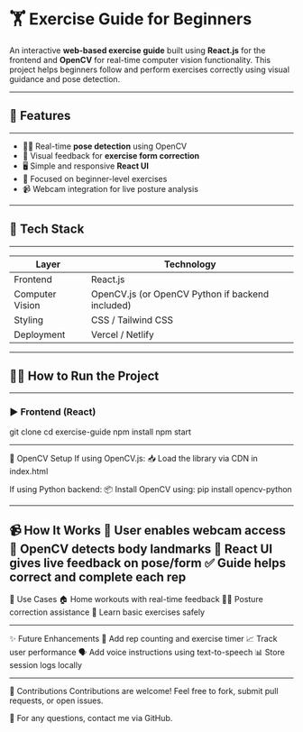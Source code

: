 # 🏋️ Exercise Guide for Beginners

An interactive **web-based exercise guide** built using **React.js** for the frontend and **OpenCV** for real-time computer vision functionality. This project helps beginners follow and perform exercises correctly using visual guidance and pose detection.

---

## 🚀 Features

---

- 🧍‍♂️ Real-time **pose detection** using OpenCV
- 🧠 Visual feedback for **exercise form correction**
- 🖥️ Simple and responsive **React UI**
- 🎯 Focused on beginner-level exercises
- 📹 Webcam integration for live posture analysis

---

## 🔧 Tech Stack

---

| Layer      | Technology           |
|------------|----------------------|
| Frontend   | React.js             |
| Computer Vision | OpenCV.js (or OpenCV Python if backend included) |
| Styling    | CSS / Tailwind CSS   |
| Deployment | Vercel / Netlify     |

---

## 🧑‍💻 How to Run the Project

---

### ▶️ Frontend (React)

git clone <repo-url>
cd exercise-guide
npm install
npm start

----

🧪 OpenCV Setup
If using OpenCV.js:
📥 Load the library via CDN in index.html

If using Python backend:
📦 Install OpenCV using:
pip install opencv-python

----
📹 How It Works
🧍 User enables webcam access
🎯 OpenCV detects body landmarks
🤖 React UI gives live feedback on pose/form
✅ Guide helps correct and complete each rep
----

📌 Use Cases
🏠 Home workouts with real-time feedback
🧘‍♀️ Posture correction assistance
💪 Learn basic exercises safely

-----
✨ Future Enhancements
🔁 Add rep counting and exercise timer
📈 Track user performance
🗣️ Add voice instructions using text-to-speech
📊 Store session logs locally

-----
🙌 Contributions
Contributions are welcome!
Feel free to fork, submit pull requests, or open issues.

📩 For any questions, contact me via GitHub.
